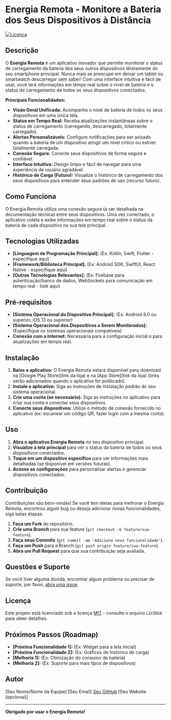 # Energia Remota - Monitore a Bateria dos Seus Dispositivos à Distância

[![Licença](https://img.shields.io/badge/License-MIT-yellow.svg)](https://opensource.org/licenses/MIT)
## Descrição

O **Energia Remota** é um aplicativo inovador que permite monitorar o status de carregamento da bateria dos seus outros dispositivos diretamente do seu smartphone principal. Nunca mais se preocupe em deixar um tablet ou smartwatch descarregar sem saber! Com uma interface intuitiva e fácil de usar, você terá informações em tempo real sobre o nível de bateria e o status de carregamento de todos os seus dispositivos conectados.

**Principais Funcionalidades:**

* **Visão Geral Unificada:** Acompanhe o nível de bateria de todos os seus dispositivos em uma única tela.
* **Status em Tempo Real:** Receba atualizações instantâneas sobre o status de carregamento (carregando, descarregado, totalmente carregado).
* **Alertas Personalizáveis:** Configure notificações para ser avisado quando a bateria de um dispositivo atingir um nível crítico ou estiver totalmente carregada.
* **Conexão Segura:** Conecte seus dispositivos de forma segura e confiável.
* **Interface Intuitiva:** Design limpo e fácil de navegar para uma experiência de usuário agradável.
* **Histórico de Carga (Futuro):** Visualize o histórico de carregamento dos seus dispositivos para entender seus padrões de uso (recurso futuro).

## Como Funciona

O Energia Remota utiliza uma conexão segura (a ser detalhada na documentação técnica) entre seus dispositivos. Uma vez conectado, o aplicativo coleta e exibe informações em tempo real sobre o status da bateria de cada dispositivo na sua tela principal.

## Tecnologias Utilizadas

* **[Linguagem de Programação Principal]:** (Ex: Kotlin, Swift, Flutter - especifique aqui)
* **[Framework/Biblioteca Principal]:** (Ex: Android SDK, SwiftUI, React Native - especifique aqui)
* **[Outras Tecnologias Relevantes]:** (Ex: Firebase para autenticação/banco de dados, WebSockets para comunicação em tempo real - liste aqui)

## Pré-requisitos

* **[Sistema Operacional do Dispositivo Principal]:** (Ex: Android 8.0 ou superior, iOS 13 ou superior)
* **[Sistema Operacional dos Dispositivos a Serem Monitorados]:** (Especifique os sistemas operacionais compatíveis)
* **Conexão com a Internet:** Necessária para a configuração inicial e para atualizações em tempo real.

## Instalação

1. **Baixe o aplicativo:** O Energia Remota estará disponível para download na [Google Play Store](link da loja) e na [App Store](link da loja) (links serão adicionados quando o aplicativo for publicado).
2. **Instale o aplicativo:** Siga as instruções de instalação padrão do seu sistema operacional.
3. **Crie uma conta (se necessário):** Siga as instruções no aplicativo para criar sua conta e conectar seus dispositivos.
4. **Conecte seus dispositivos:** Utilize o método de conexão fornecido no aplicativo (ex: escanear um código QR, fazer login com a mesma conta).

## Uso

1. **Abra o aplicativo Energia Remota** no seu dispositivo principal.
2. **Visualize a tela principal** para ver o status da bateria de todos os seus dispositivos conectados.
3. **Toque em um dispositivo específico** para ver informações mais detalhadas (se disponível em versões futuras).
4. **Acesse as configurações** para personalizar alertas e gerenciar dispositivos conectados.

## Contribuição

Contribuições são bem-vindas! Se você tem ideias para melhorar o Energia Remota, encontrou algum bug ou deseja adicionar novas funcionalidades, siga estas etapas:

1. **Faça um Fork** do repositório.
2. **Crie uma Branch** para sua feature (`git checkout -b feature/sua-feature`).
3. **Faça seus Commits** (`git commit -am 'Adiciona nova funcionalidade'`).
4. **Faça um Push** para a Branch (`git push origin feature/sua-feature`).
5. **Abra um Pull Request** para que sua contribuição seja avaliada.

## Questões e Suporte

Se você tiver alguma dúvida, encontrar algum problema ou precisar de suporte, por favor, [abra uma issue](https://github.com/seu-usuario/energia-remota/issues).

## Licença

Este projeto está licenciado sob a licença [MIT](LICENSE) - consulte o arquivo `LICENSE` para obter detalhes.

## Próximos Passos (Roadmap)

* **[Próxima Funcionalidade 1]:** (Ex: Widget para a tela inicial)
* **[Próxima Funcionalidade 2]:** (Ex: Gráficos de histórico de carga)
* **[Melhoria 1]:** (Ex: Otimização do consumo de bateria)
* **[Melhoria 2]:** (Ex: Suporte para mais tipos de dispositivos)

## Autor

[Seu Nome/Nome da Equipe]
[Seu Email]
[Seu GitHub](https://github.com/seu-usuario)
[Seu Website (opcional)]

---

**Obrigado por usar o Energia Remota!**
